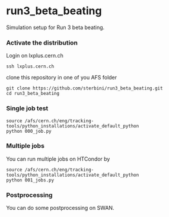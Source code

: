 # run3_beta_beating
Simulation setup for Run 3 beta beating.


### Activate the distribution

Login on lxplus.cern.ch
```
ssh lxplus.cern.ch
```

clone this repository in one of you AFS folder

```
git clone https://github.com/sterbini/run3_beta_beating.git
cd run3_beta_beating
```

### Single job test
```
source /afs/cern.ch/eng/tracking-tools/python_installations/activate_default_python
python 000_job.py
```

### Multiple jobs
You can run multiple jobs on HTCondor by
```
source /afs/cern.ch/eng/tracking-tools/python_installations/activate_default_python
python 001_jobs.py  
```

### Postprocessing
You can do some postprocessing on SWAN.
